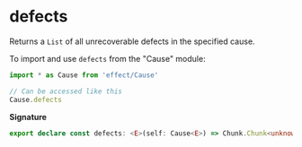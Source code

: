 # defects

Returns a `List` of all unrecoverable defects in the specified cause.

To import and use `defects` from the "Cause" module:

```ts
import * as Cause from 'effect/Cause'

// Can be accessed like this
Cause.defects
```

**Signature**

```ts
export declare const defects: <E>(self: Cause<E>) => Chunk.Chunk<unknown>
```
